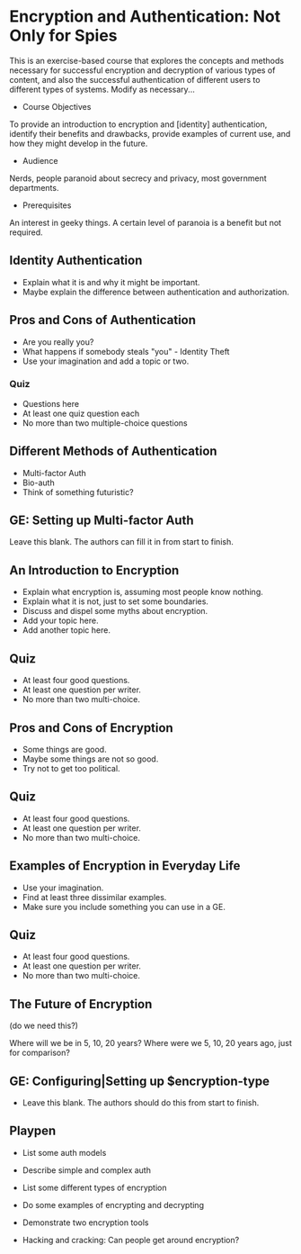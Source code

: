 # Encryption and Authentication: Not Only for Spies

This is an exercise-based course that explores the concepts and methods necessary for successful encryption and decryption of various types of content, and also the successful authentication of different users to different types of systems. Modify as necessary...


* Course Objectives

To provide an introduction to encryption and [identity] authentication, identify their benefits and drawbacks, provide examples of current use, and how they might develop in the future.

* Audience

Nerds, people paranoid about secrecy and privacy, most government departments.

* Prerequisites

An interest in geeky things.
A certain level of paranoia is a benefit but not required.

## Identity Authentication

* Explain what it is and why it might be important.
* Maybe explain the difference between authentication and authorization.

## Pros and Cons of Authentication

* Are you really you?
* What happens if somebody steals "you" - Identity Theft
* Use your imagination and add a topic or two.

### Quiz

* Questions here
* At least one quiz question each
* No more than two multiple-choice questions

## Different Methods of Authentication

+ Multi-factor Auth
+ Bio-auth
+ Think of something futuristic?

## GE: Setting up Multi-factor Auth

Leave this blank. The authors can fill it in from start to finish.

## An Introduction to Encryption

* Explain what encryption is, assuming most people know nothing.
* Explain what it is not, just to set some boundaries.
* Discuss and dispel some myths about encryption.
* Add your topic here.
* Add another topic here.

## Quiz

* At least four good questions.
* At least one question per writer.
* No more than two multi-choice.

## Pros and Cons of Encryption

* Some things are good.
* Maybe some things are not so good.
* Try not to get too political.

## Quiz

* At least four good questions.
* At least one question per writer.
* No more than two multi-choice.


## Examples of Encryption in Everyday Life

* Use your imagination.
* Find at least three dissimilar examples.
* Make sure you include something you can use in a GE.

## Quiz

* At least four good questions.
* At least one question per writer.
* No more than two multi-choice.

## The Future of Encryption
(do we need this?)

Where will we be in 5, 10, 20 years?
Where were we 5, 10, 20 years ago, just for comparison?

## GE: Configuring|Setting up $encryption-type

* Leave this blank. The authors should do this from start to finish.


## Playpen

+ List some auth models

+ Describe simple and complex auth
+ List some different types of encryption
+ Do some examples of encrypting and decrypting
+ Demonstrate two encryption tools
+ Hacking and cracking: Can people get around encryption?

